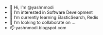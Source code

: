 - 👋 Hi, I’m @yashnmodi
- 👀 I’m interested in Software Development
- 🌱 I’m currently learning ElasticSearch, Redis
- 💞️ I’m looking to collaborate on ...
- 📫 yashnmodi.blogspot.com

<!---
yashnmodi/yashnmodi is a ✨ special ✨ repository because its `README.md` (this file) appears on your GitHub profile.
You can click the Preview link to take a look at your changes.
--->

